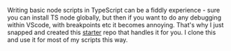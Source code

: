 Writing basic node scripts in TypeScript can be a fiddly experience - sure you can install TS node globally, but then if you want to do any debugging within VScode, with breakpoints etc it becomes annoying. That's why I just snapped and created this [starter](https://github.com/falqas/starter) repo that handles it for you. I clone this and use it for most of my scripts this way.



